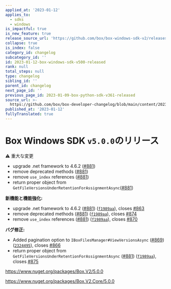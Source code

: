 ```yaml
---
applied_at: '2023-01-12'
applies_to:
  - sdks
  - windows
is_impactful: true
is_new_feature: true
release_source_url: 'https://github.com/box/box-windows-sdk-v2/releases/tag/v5.0.0'
collapse: true
is_index: false
category_id: changelog
subcategory_id: ''
id: 2023-01-12-box-windows-sdk-v500-released
rank: null
total_steps: null
type: changelog
sibling_id: ''
parent_id: changelog
next_page_id: ''
previous_page_id: 2023-01-09-box-python-sdk-v361-released
source_url: >-
  https://github.com/box/box-developer-changelog/blob/main/content/2023/01-12-box-windows-sdk-v500-released.md
published_at: '2023-01-12'
fullyTranslated: true
---
```

# Box Windows SDK `v5.0.0`のリリース

⚠ 重大な変更

* upgrade .net framework to 4.6.2 ([#881][1])
* remove deprecated methods ([#881][1])
* remove `use_index` references ([#881][1])
* return proper object from `GetFileVersionsUnderRetentionForAssignmentAsync`([#881][1])

**新機能と機能強化:**

* upgrade .net framework to 4.6.2 ([#881][1]) ([`f1989aa`][2]), closes [#863][3]
* remove deprecated methods ([#881][1]) ([`f1989aa`][2]), closes [#874][4]
* remove `use_index` references ([#881][1]) ([`f1989aa`][2]), closes [#870][5]

**バグ修正:**

* Added pagination option to `IBoxFilesManager#ViewVersionsAsync` ([#869][6]) ([`2324495`][7]), closes [#866][8]
* return proper object from `GetFileVersionsUnderRetentionForAssignmentAsync` ([#881][1]) ([`f1989aa`][2]), closes [#875][9]

<https://www.nuget.org/packages/Box.V2/5.0.0>

<https://www.nuget.org/packages/Box.V2.Core/5.0.0>

[1]: https://github.com/box/box-windows-sdk-v2/issues/881

[2]: https://github.com/box/box-windows-sdk-v2/commit/f1989aa94cd085ad4bec04b4ebedb04f40455569

[3]: https://github.com/box/box-windows-sdk-v2/issues/863

[4]: https://github.com/box/box-windows-sdk-v2/issues/874

[5]: https://github.com/box/box-windows-sdk-v2/issues/870

[6]: https://github.com/box/box-windows-sdk-v2/issues/869

[7]: https://github.com/box/box-windows-sdk-v2/commit/232449531440227a0c8b3489ceda813fe4f4a73f

[8]: https://github.com/box/box-windows-sdk-v2/issues/866

[9]: https://github.com/box/box-windows-sdk-v2/issues/875
